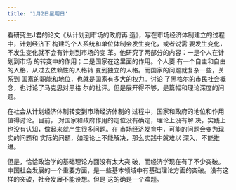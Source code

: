 ```yaml
---
title: '1月2日星期日'
---
```

看研究生J君的论文《从计划到市场的政府再  造》，写在市场经济体制建立的过程中，计划经济下  构建的个人系统和单位体制会发生变化，或者说需  要发生变化，不发生变化就不会有计划到市场的变  革。他研究了两部分的内容：一是个人在计划到市场  的转变中的作用；二是国家在这里面的作用。个人要 有一个自主和自由的人格，从过去依赖性的人格转  变到独立的人格。而国家的问题就复杂一些，关系到  国家的职能和地位，也就是国家有多大的权力。讨论  了黑格尔的市民社会概念，也讨论了马克思对黑格 尔的批评。但是展开得不够，是篇幅和理论深度的问题。

在社会从计划经济体制转变到市场经济体制的 过程中，国家和政府的地位和作用值得讨论。目前， 对国家和政府作用的定位没有确定，理论上没有解 决，实践上也没有认知，做起来就产生很多问题。在 市场经济发育中，可能的问题会变为现实的问题和 实际的问题，如理论上不能解决，那么实践中就难以 深入，不能推进。

但是，恰恰政治学的基础理论方面没有太大突 破，而经济学现在有了不少突破。中国社会发展的一个重要方面，是一些基本领域中有基础理论方面的突破。没有这样的突破，社会发展不能设想。但是 这的确是一个难题。